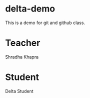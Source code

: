 # delta-demo
This is a demo for git and github class.

# Teacher
Shradha Khapra 

# Student
Delta Student
